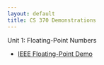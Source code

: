 ```yaml
---
layout: default
title: CS 370 Demonstrations
---
```


Unit 1: Floating-Point Numbers
- [IEEE Floating-Point Demo](https://cs.uwaterloo.ca)

